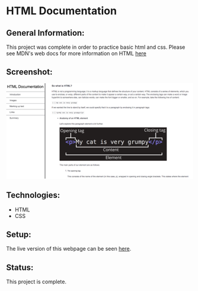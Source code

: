# HTML Documentation

## General Information:
This project was complete in order to practice basic html and css. Please see MDN's web docs for more information on HTML [here](https://developer.mozilla.org/en-US/docs/Learn/Getting_started_with_the_web/HTML_basics)
## Screenshot:
![HTML Documentation clone screenshot](documentation-screenshot.png)
## Technologies:
- HTML
- CSS

## Setup: 
The live version of this webpage can be seen [here](https://tpsst5.github.io/html_documentation_clone/).

## Status:
This project is complete.
